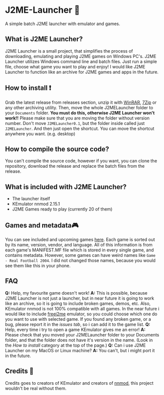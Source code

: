 # J2ME-Launcher 🥇
A simple batch J2ME launcher with emulator and games.
## What is J2ME Launcher? 
J2ME Launcher is a small project, that simplifies the process of downloading, emulating and playing J2ME games on Windows PC's. J2ME Launcher utilizes Windows command line and batch files. Just run a simple file, choose what game you want to play and enjoy! I would like J2ME Launcher to function like an archive for J2ME games and apps in the future.
## How to install ❗
Grab the latest release from releases section, unzip it with [WinRAR](https://www.win-rar.com/start.html?&L=17), [7Zip](https://www.7-zip.org/) or any other archiving utility. Then, move the whole J2MELauncher folder to your `Documents` folder. **You must do this, otherwise J2ME Launcher won't work!!** Please make sure that you are moving the folder without version number. Don't move `J2MELauncher0.1`, but the folder inside called just `J2MELauncher`. And then just open the shortcut. You can move the shortcut anywhere you want. (e.g. desktop)
## How to compile the source code? 
You can't compile the source code, however if you want, you can clone the repository, download the release and replace the batch files from the release.
## What is included with J2ME Launcher? 
- The launcher itself
- KEmulator nnmod 2.15.1
- J2ME Games ready to play (currently 20 of them)
## Games and metadata🎮
You can see included and upcoming games [here](https://docs.google.com/spreadsheets/d/1i_1EfJr17r8T7WyxgHSHaKcGT5SEYo95nbshl8ShI9g/edit?usp=sharing).
Each game is sorted out by its name, version, vendor, and language. All of this information is from each game's MANIFEST.MF file which is stored in every single game, and contains metadata. However, some games can have weird names like `Game - Real Football 2004`. I did not changed those names, because you would see them like this in your phone. 
## FAQ
**Q:** Help, my favourite game doesn't work!
**A:** This is possible, because J2ME Launcher is not just a launcher, but in near future it is going to work like an archive, so it is going to include broken games, demos, etc. Also, KEmulator nnmod is not 100% compatible with all games. In the near future i would like to include [freej2me](https://github.com/hex007/freej2me) emulator, so you could choose which one do you want to use with selected game. If you found any broken game, or a bug, please report it in the *issues tab*, so i can add it to the game list.
**Q:** Help, every time i try to open a game KEmulator gives me an error!
**A:** Please check that you moved your J2MELauncher folder to your Documents folder, and that the folder does not have it's version in the name. (Look in the *How to install* category at the top of the page.)
**Q:** Can i use J2ME Launcher on my MacOS or Linux machine?
**A:** You can't, but i might port it in the future.
## Credits 🫶
Credits goes to creators of KEmulator and creators of [nnmod](https://nnp.nnchan.ru/kem/), this project wouldn't be real without them.